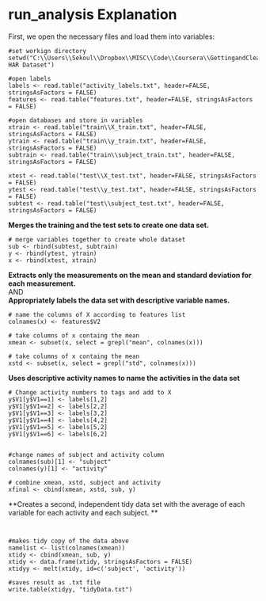 **run_analysis Explanation**
========================================================  

First, we open the necessary files and load them into variables:  

```{r}
#set workign directory
setwd("C:\\Users\\Sekoul\\Dropbox\\MISC\\Code\\Coursera\\GettingandClearningData\\CourseProject\\UCI HAR Dataset")

#open labels
labels <- read.table("activity_labels.txt", header=FALSE, stringsAsFactors = FALSE)
features <- read.table("features.txt", header=FALSE, stringsAsFactors = FALSE)

#open databases and store in variables
xtrain <- read.table("train\\X_train.txt", header=FALSE, stringsAsFactors = FALSE)
ytrain <- read.table("train\\y_train.txt", header=FALSE, stringsAsFactors = FALSE)
subtrain <- read.table("train\\subject_train.txt", header=FALSE, stringsAsFactors = FALSE)

xtest <- read.table("test\\X_test.txt", header=FALSE, stringsAsFactors = FALSE)
ytest <- read.table("test\\y_test.txt", header=FALSE, stringsAsFactors = FALSE)
subtest <- read.table("test\\subject_test.txt", header=FALSE, stringsAsFactors = FALSE)
```  


**Merges the training and the test sets to create one data set.**  

```{r}
# merge variables together to create whole dataset
sub <- rbind(subtest, subtrain)
y <- rbind(ytest, ytrain)
x <- rbind(xtest, xtrain)
```  

**Extracts only the measurements on the mean and standard deviation for each measurement.**  
AND  
**Appropriately labels the data set with descriptive variable names.**  
```{r}
# name the columns of X according to features list
colnames(x) <- features$V2

# take columns of x containg the mean
xmean <- subset(x, select = grepl("mean", colnames(x)))

# take columns of x containg the mean
xstd <- subset(x, select = grepl("std", colnames(x)))
```  



**Uses descriptive activity names to name the activities in the data set**  
```{r}
# Change activity numbers to tags and add to X
y$V1[y$V1==1] <- labels[1,2]
y$V1[y$V1==2] <- labels[2,2]
y$V1[y$V1==3] <- labels[3,2]
y$V1[y$V1==4] <- labels[4,2]
y$V1[y$V1==5] <- labels[5,2]
y$V1[y$V1==6] <- labels[6,2]


#change names of subject and activity column
colnames(sub)[1] <- "subject"
colnames(y)[1] <- "activity"

# combine xmean, xstd, subject and activity
xfinal <- cbind(xmean, xstd, sub, y)
```  

**Creates a second, independent tidy data set with the average of each variable for each activity and each subject. **  

```{r}


#makes tidy copy of the data above
namelist <- list(colnames(xmean))
xtidy <- cbind(xmean, sub, y)
xtidy <- data.frame(xtidy, stringsAsFactors = FALSE)
xtidyy <- melt(xtidy, id=c('subject', 'activity'))

#saves result as .txt file
write.table(xtidyy, "tidyData.txt")
```















